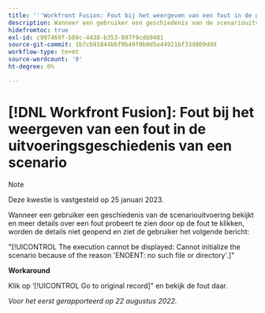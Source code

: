 ```yaml
---
title: '''Workfront Fusion: Fout bij het weergeven van een fout in de geschiedenis van een scenario-uitvoering."'
description: Wanneer een gebruiker een geschiedenis van de scenariouitvoering bekijkt en meer details over een fout probeert te zien door op de fout te klikken, worden de details niet geopend en ziet de gebruiker een foutenmelding.
hidefromtoc: true
exl-id: c997469f-b80c-4438-b353-897f9cdb9481
source-git-commit: 1b7cb91844bbf9b49f0b0d5e44921bf33d809ddd
workflow-type: tm+mt
source-wordcount: '0'
ht-degree: 0%

---
```


# [!DNL Workfront Fusion]: Fout bij het weergeven van een fout in de uitvoeringsgeschiedenis van een scenario

>[!NOTE]
>
>Deze kwestie is vastgesteld op 25 januari 2023.

Wanneer een gebruiker een geschiedenis van de scenariouitvoering bekijkt en meer details over een fout probeert te zien door op de fout te klikken, worden de details niet geopend en ziet de gebruiker het volgende bericht:

&quot;[!UICONTROL The execution cannot be displayed: Cannot initialize the scenario because of the reason 'ENOENT: no such file or directory'.]&quot;

**Workaround**

Klik op ‘[!UICONTROL Go to original record]&quot; en bekijk de fout daar.

_Voor het eerst gerapporteerd op 22 augustus 2022._
